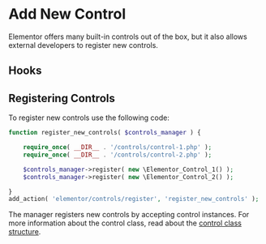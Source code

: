 # Add New Control

<Badge type="tip" vertical="top" text="Elementor Core" /> <Badge type="warning" vertical="top" text="Intermediate" />

Elementor offers many built-in controls out of the box, but it also allows external developers to register new controls.

## Hooks


## Registering Controls

To register new controls use the following code:

```php
function register_new_controls( $controls_manager ) {

	require_once( __DIR__ . '/controls/control-1.php' );
	require_once( __DIR__ . '/controls/control-2.php' );

	$controls_manager->register( new \Elementor_Control_1() );
	$controls_manager->register( new \Elementor_Control_2() );

}
add_action( 'elementor/controls/register', 'register_new_controls' );
```

The manager registers new controls by accepting control instances. For more information about the control class, read about the [control class structure](./control-structure/).
